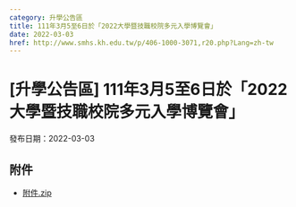 ```yaml
---
category: 升學公告區
title: 111年3月5至6日於「2022大學暨技職校院多元入學博覽會」
date: 2022-03-03
href: http://www.smhs.kh.edu.tw/p/406-1000-3071,r20.php?Lang=zh-tw
---
```


# [升學公告區] 111年3月5至6日於「2022大學暨技職校院多元入學博覽會」

發布日期：2022-03-03



## 附件

- [附件.zip](https://www.smhs.kh.edu.tw/app/index.php?Action=downloadfile&file=WVhSMFlXTm9MelkwTDNCMFlWOHlPREkwWHpjMk1EazRNalJmT1RReU56RXVlbWx3&fname=DGGGROTSYWQO41XX50LKSWHGRK30OOLKDGUWTSKK4125MLVWKPROVTPOUSSSPKPO)
